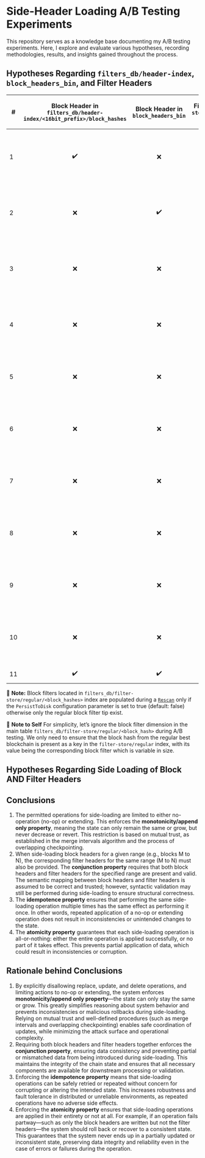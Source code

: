 # Side-Header Loading A/B Testing Experiments
This repository serves as a knowledge base documenting my A/B testing experiments. Here, I explore and evaluate various hypotheses, recording methodologies, results, and insights gained throughout the process.

## Hypotheses Regarding `filters_db/header-index`, `block_headers_bin`, and Filter Headers

| #  | Block Header in `filters_db/header-index/<16bit_prefix>/block_hashes` | Block Header in `block_headers_bin` | Filter in `filters_db/filter-store/regular/<block_hash>:<block_filter>` | Filter Header in `reg_filter_headers_bin` | **Updating Bitcoin Tip (Manually)** | **Updating Regular Tip (Manually)** | Description | Variables | Default Outcome (`H₀`) | Accepted or Rejected |
|----|:----------------------------------------:|:-----------------------------------:|:-------------------------------------------------:|:-----------------------------------------:|:-----------------------------------:|:-----------------------------------:|:------------|:----------|:----------------------|:---------------------:|
| 1  | ✔️                                       | ❌                                  | ❌                                              | ❌                                      | ❌                                  | ❌                                  | Header exists in `filters_db/header-index` but not in `block_headers_bin` | – | Error creating chain service: unable to read block header: `EOF` | Accepted            |
| 2  | ❌                                       | ✔️                                  | ❌                                              | ❌                                      | ❌                                  | ❌                                  | Header not in `filters_db/header-index` but exists in `block_headers_bin` | – | Error creating chain service: target height not found in index  | Accepted            |
| 3  | ❌                                       | ❌                                  | ❌                                              | ❌                                      | ❌                                  | ❌                                  | Removing Tail Header from both stores | Not updating chain tip for both btc and regular header | Error creating chain service: target height not found in index | Accepted            |
| 4  | ❌                                       | ❌                                  | ❌                                              | ❌                                      | ✔️                                  | ❌                                  | Removing Tail Header from both stores | Updating chain tip for btc only and not regular header | Error creating chain service: target height not found in index | Accepted            |
| 5  | ❌                                       | ❌                                  | ❌                                              | ❌                                      | ✔️                                  | ✔️                                  | Removing Tail Header from both stores | Updating chain tips for btc and regular header | `OK` | Accepted            |
| 6  | ❌                                       | ❌                                  | ❌                                              | ❌                                      | ✔️                                  | ✔️                                  | Removing Tail Header from both stores | Updating chain tips for btc and regular header | `OK` and that Tail Filter header should be computed and indexed automatically | –                     |
| 7  | ❌                                       | ❌                                  | ✔️                                              | ✔️                                      | –                                   | –                                   | Removing Head Header from both stores | Not Removing Filter Header from store | `OK` | –                     |
| 8  | ❌                                       | ❌                                  | ❌                                              | ❌                                      | –                                   | –                                   | Removing Head Header from both stores | Removing Filter Header from store | `OK` and that Head Filter header should be computed and indexed automatically | –                     |
| 9  | ❌                                       | ❌                                  | ❌                                              | ❌                                      | –                                   | –                                   | Removing Middle Header from both stores | Not Removing Filter Header from store | `OK` | –                     |
| 10 | ❌                                       | ❌                                  | ❌                                              | ❌                                      | –                                   | –                                   | Removing Middle Header from both stores | Removing Filter Header from store | `OK` and that Mid Filter header should be computed and indexed automatically | –                     |
| 11 | ✔️                                       | ✔️                                  | ✔️                                              | ✔️                                      | ❌                                  | ❌                                  | Header exists in both | – | `OK` | Accepted            |

📌 **Note:** Block filters located in `filters_db/filter-store/regular/<block_hashes>` index are populated during a [`Rescan`](https://github.com/lightninglabs/neutrino?tab=readme-ov-file#rescan) only if the `PersistToDisk` configuration parameter is set to true (default: false) otherwise only the regular block filter tip exist.

📌 **Note to Self** For simplicity, let’s ignore the block filter dimension in the main table `filters_db/filter-store/regular/<block_hash>` during A/B testing.
We only need to ensure that the block hash from the regular best blockchain is present as a key in the `filter-store/regular` index, with its value being the corresponding block filter which is variable in size.

## Hypotheses Regarding Side Loading of Block AND Filter Headers

## Conclusions

1. The permitted operations for side-loading are limited to either no-operation (no-op) or extending. This enforces the **monotonicity/append only property**, meaning the state can only remain the same or grow, but never decrease or revert. This restriction is based on mutual trust, as established in the merge intervals algorithm and the process of overlapping checkpointing.
2. When side-loading block headers for a given range (e.g., blocks M to N), the corresponding filter headers for the same range (M to N) must also be provided. The **conjunction property** requires that both block headers and filter headers for the specified range are present and valid. The semantic mapping between block headers and filter headers is assumed to be correct and trusted; however, syntactic validation may still be performed during side-loading to ensure structural correctness.
3. The **idempotence property** ensures that performing the same side-loading operation multiple times has the same effect as performing it once. In other words, repeated application of a no-op or extending operation does not result in inconsistencies or unintended changes to the state.
4. The **atomicity property** guarantees that each side-loading operation is all-or-nothing: either the entire operation is applied successfully, or no part of it takes effect. This prevents partial application of data, which could result in inconsistencies or corruption.

## Rationale behind Conclusions

1. By explicitly disallowing replace, update, and delete operations, and limiting actions to no-op or extending, the system enforces **monotonicity/append only property**—the state can only stay the same or grow. This greatly simplifies reasoning about system behavior and prevents inconsistencies or malicious rollbacks during side-loading. Relying on mutual trust and well-defined procedures (such as merge intervals and overlapping checkpointing) enables safe coordination of updates, while minimizing the attack surface and operational complexity.
2. Requiring both block headers and filter headers together enforces the **conjunction property**, ensuring data consistency and preventing partial or mismatched data from being introduced during side-loading. This maintains the integrity of the chain state and ensures that all necessary components are available for downstream processing or validation.
3. Enforcing the **idempotence property** means that side-loading operations can be safely retried or repeated without concern for corrupting or altering the intended state. This increases robustness and fault tolerance in distributed or unreliable environments, as repeated operations have no adverse side effects.
4. Enforcing the **atomicity property** ensures that side-loading operations are applied in their entirety or not at all. For example, if an operation fails partway—such as only the block headers are written but not the filter headers—the system should roll back or recover to a consistent state. This guarantees that the system never ends up in a partially updated or inconsistent state, preserving data integrity and reliability even in the case of errors or failures during the operation.
